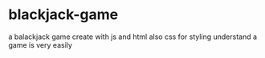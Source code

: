 # blackjack-game
a balackjack game create with js and html also css for styling understand a game is very easily
